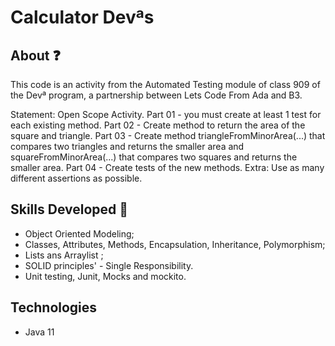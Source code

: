 # Calculator Devªs

## About ❓

This code is an activity from the Automated Testing module of class 909 of the Devª program, a partnership between Lets Code From Ada and B3. 

Statement:
Open Scope Activity.
Part 01 - you must create at least 1 test for each existing method.
Part 02 - Create method to return the area of the square and triangle.
Part 03 - Create method triangleFromMinorArea(...) that compares two triangles and returns the smaller area and squareFromMinorArea(...) that compares two squares and returns the smaller area.
Part 04 - Create tests of the new methods.
Extra: Use as many different assertions as possible.

## Skills Developed 🧠

<ul>

<li>Object Oriented Modeling;</li>

<li>Classes, Attributes, Methods, Encapsulation, Inheritance, Polymorphism;</li>

<li>Lists ans Arraylist ;</li>

<li> SOLID principles' - Single Responsibility. </li>

<li> Unit testing, Junit, Mocks and mockito.</li>

</ul>

## Technologies 

<ul>

<li> Java 11 </li>

</ul>
